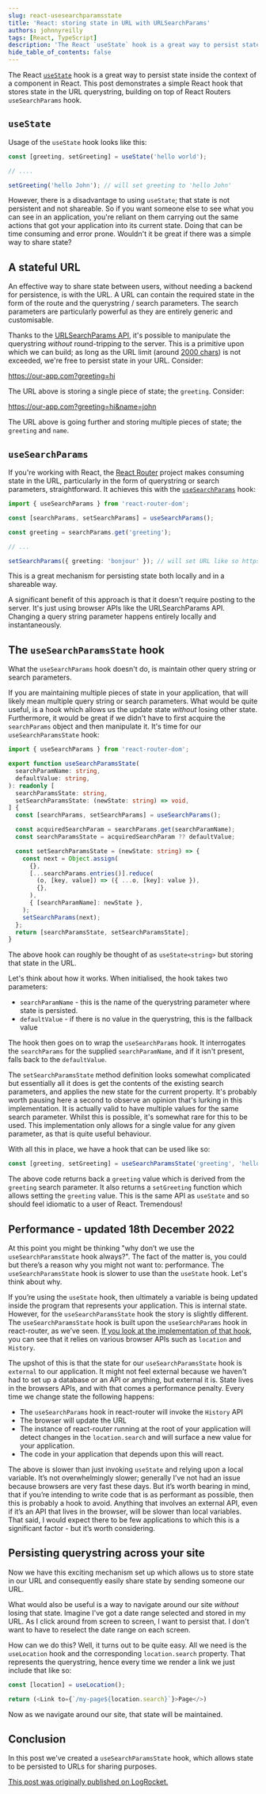 ```yaml
---
slug: react-usesearchparamsstate
title: 'React: storing state in URL with URLSearchParams'
authors: johnnyreilly
tags: [React, TypeScript]
description: 'The React `useState` hook is a great way to persist state. This post demos a simple React hook that stores state in the URL querystring.'
hide_table_of_contents: false
---
```


The React [`useState`](https://reactjs.org/docs/hooks-reference.html#usestate) hook is a great way to persist state inside the context of a component in React. This post demonstrates a simple React hook that stores state in the URL querystring, building on top of React Routers `useSearchParams` hook.

<!--truncate-->

## `useState`

Usage of the `useState` hook looks like this:

```ts
const [greeting, setGreeting] = useState('hello world');

// ....

setGreeting('hello John'); // will set greeting to 'hello John'
```

However, there is a disadvantage to using `useState`; that state is not persistent and not shareable. So if you want someone else to see what you can see in an application, you're reliant on them carrying out the same actions that got your application into its current state. Doing that can be time consuming and error prone. Wouldn't it be great if there was a simple way to share state?

## A stateful URL

An effective way to share state between users, without needing a backend for persistence, is with the URL. A URL can contain the required state in the form of the route and the querystring / search parameters. The search parameters are particularly powerful as they are entirely generic and customisable.

Thanks to the [URLSearchParams API](https://developer.mozilla.org/en-US/docs/Web/API/URLSearchParams), it's possible to manipulate the querystring _without_ round-tripping to the server. This is a primitive upon which we can build; as long as the URL limit (around [2000 chars](https://stackoverflow.com/a/417184/761388)) is not exceeded, we're free to persist state in your URL. Consider:

https://our-app.com?greeting=hi

The URL above is storing a single piece of state; the `greeting`. Consider:

https://our-app.com?greeting=hi&name=john

The URL above is going further and storing multiple pieces of state; the `greeting` and `name`.

## `useSearchParams`

If you're working with React, the [React Router](https://reactrouter.com/) project makes consuming state in the URL, particularly in the form of querystring or search parameters, straightforward. It achieves this with the [`useSearchParams`](https://reactrouter.com/docs/en/v6/hooks/use-search-params) hook:

```ts
import { useSearchParams } from 'react-router-dom';

const [searchParams, setSearchParams] = useSearchParams();

const greeting = searchParams.get('greeting');

// ...

setSearchParams({ greeting: 'bonjour' }); // will set URL like so https://our-app.com?greeting=bonjour - this value will feed through to anything driven by the URL
```

This is a great mechanism for persisting state both locally and in a shareable way.

A significant benefit of this approach is that it doesn't require posting to the server. It's just using browser APIs like the URLSearchParams API. Changing a query string parameter happens entirely locally and instantaneously.

## The `useSearchParamsState` hook

What the `useSearchParams` hook doesn't do, is maintain other query string or search parameters.

If you are maintaining multiple pieces of state in your application, that will likely mean multiple query string or search parameters. What would be quite useful, is a hook which allows us the update state _without_ losing other state. Furthermore, it would be great if we didn't have to first acquire the `searchParams` object and then manipulate it. It's time for our `useSearchParamsState` hook:

```ts
import { useSearchParams } from 'react-router-dom';

export function useSearchParamsState(
  searchParamName: string,
  defaultValue: string,
): readonly [
  searchParamsState: string,
  setSearchParamsState: (newState: string) => void,
] {
  const [searchParams, setSearchParams] = useSearchParams();

  const acquiredSearchParam = searchParams.get(searchParamName);
  const searchParamsState = acquiredSearchParam ?? defaultValue;

  const setSearchParamsState = (newState: string) => {
    const next = Object.assign(
      {},
      [...searchParams.entries()].reduce(
        (o, [key, value]) => ({ ...o, [key]: value }),
        {},
      ),
      { [searchParamName]: newState },
    );
    setSearchParams(next);
  };
  return [searchParamsState, setSearchParamsState];
}
```

The above hook can roughly be thought of as `useState<string>` but storing that state in the URL.

Let's think about how it works. When initialised, the hook takes two parameters:

- `searchParamName` - this is the name of the querystring parameter where state is persisted.
- `defaultValue` - if there is no value in the querystring, this is the fallback value

The hook then goes on to wrap the `useSearchParams` hook. It interrogates the `searchParams` for the supplied `searchParamName`, and if it isn't present, falls back to the `defaultValue`.

The `setSearchParamsState` method definition looks somewhat complicated but essentially all it does is get the contents of the existing search parameters, and applies the new state for the current property. It's probably worth pausing here a second to observe an opinion that's lurking in this implementation. It is actually valid to have multiple values for the same search parameter. Whilst this is possible, it's somewhat rare for this to be used. This implementation only allows for a single value for any given parameter, as that is quite useful behaviour.

With all this in place, we have a hook that can be used like so:

```ts
const [greeting, setGreeting] = useSearchParamsState('greeting', 'hello');
```

The above code returns back a `greeting` value which is derived from the `greeting` search parameter. It also returns a `setGreeting` function which allows setting the `greeting` value. This is the same API as `useState` and so should feel idiomatic to a user of React. Tremendous!

## Performance - updated 18th December 2022

At this point you might be thinking "why don’t we use the `useSearchParamsState` hook always?". The fact of the matter is, you could but there’s a reason why you might not want to: performance. The `useSearchParamsState` hook is slower to use than the `useState` hook. Let's think about why.

If you’re using the `useState` hook, then ultimately a variable is being updated inside the program that represents your application. This is internal state. However, for the `useSearchParamsState` hook the story is slightly different. The `useSearchParamsState` hook is built upon the `useSearchParams` hook in react-router, as we’ve seen. [If you look at the implementation of that hook](https://github.com/remix-run/react-router/blob/590b7a25a454d998c83f4e5d6f00ad5a6217533b/packages/react-router-dom/index.tsx#L785), you can see that it relies on various browser APIs such as `location` and `History`.

The upshot of this is that the state for our `useSearchParamsState` hook is `external` to our application. It might not feel external because we haven't had to set up a database or an API or anything, but external it is. State lives in the browsers APIs, and with that comes a performance penalty. Every time we change state the following happens:

- The `useSearchParams` hook in react-router will invoke the `History` API
- The browser will update the URL
- The instance of react-router running at the root of your application will detect changes in the `location.search` and will surface a new value for your application.
- The code in your application that depends upon this will react.

The above is slower than just invoking `useState` and relying upon a local variable. It’s not overwhelmingly slower; generally I’ve not had an issue because browsers are very fast these days. But it’s worth bearing in mind, that if you’re intending to write code that is as performant as possible, then this is probably a hook to avoid. Anything that involves an external API, even if it’s an API that lives in the browser, will be slower than local variables. That said, I would expect there to be few applications to which this is a significant factor - but it’s worth considering.

## Persisting querystring across your site

Now we have this exciting mechanism set up which allows us to store state in our URL and consequently easily share state by sending someone our URL.

What would also be useful is a way to navigate around our site _without_ losing that state. Imagine I've got a date range selected and stored in my URL. As I click around from screen to screen, I want to persist that. I don't want to have to reselect the date range on each screen.

How can we do this? Well, it turns out to be quite easy. All we need is the `useLocation` hook and the corresponding `location.search` property. That represents the querystring, hence every time we render a link we just include that like so:

```ts
const [location] = useLocation();

return (<Link to={`/my-page${location.search}`}>Page</>)
```

Now as we navigate around our site, that state will be maintained.

## Conclusion

In this post we've created a `useSearchParamsState` hook, which allows state to be persisted to URLs for sharing purposes.

[This post was originally published on LogRocket.](https://blog.logrocket.com/use-state-url-persist-state-usesearchparams/)

<head>
    <link rel="canonical" href="https://blog.logrocket.com/use-state-url-persist-state-usesearchparams/" />
</head>
